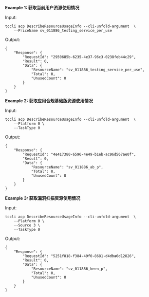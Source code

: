 **Example 1: 获取当前用户资源使用情况**



Input: 

```
tccli acp DescribeResourceUsageInfo --cli-unfold-argument  \
    --PriceName sv_011886_testing_service_per_use
```

Output: 
```
{
    "Response": {
        "RequestId": "2950685b-6235-4e37-96c3-0238feb44c29",
        "Result": 0,
        "Data": {
            "ResourceName": "sv_011886_testing_service_per_use",
            "Total": 0,
            "UnusedCount": 0
        }
    }
}
```

**Example 2: 获取应用合规基础版资源使用情况**



Input: 

```
tccli acp DescribeResourceUsageInfo --cli-unfold-argument  \
    --Platform 0 \
    --TaskType 0
```

Output: 
```
{
    "Response": {
        "RequestId": "4e417380-6596-4e49-b1eb-ac96d567ae0f",
        "Result": 0,
        "Data": {
            "ResourceName": "sv_011886_ab_p",
            "Total": 0,
            "UnusedCount": 0
        }
    }
}
```

**Example 3: 获取漏洞扫描资源使用情况**



Input: 

```
tccli acp DescribeResourceUsageInfo --cli-unfold-argument  \
    --Platform 0 \
    --Source 3 \
    --TaskType 0
```

Output: 
```
{
    "Response": {
        "RequestId": "5251f818-f384-49f0-8681-d4dba6d12826",
        "Result": 0,
        "Data": {
            "ResourceName": "sv_011886_keen_p",
            "Total": 0,
            "UnusedCount": 0
        }
    }
}
```

